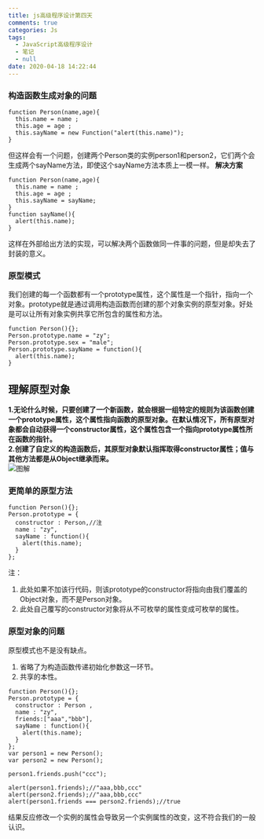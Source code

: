 ```yaml
---
title: js高级程序设计第四天
comments: true
categories: Js
tags:
  - JavaScript高级程序设计
  - 笔记
  - null
date: 2020-04-18 14:22:44
---
```

### 构造函数生成对象的问题
```
function Person(name,age){
  this.name = name ;
  this.age = age ;
  this.sayName = new Function("alert(this.name)");
}

```
但这样会有一个问题，创建两个Person类的实例person1和person2，它们两个会生成两个sayName方法，即使这个sayName方法本质上一模一样。
**解决方案**
```
function Person(name,age){
  this.name = name ;
  this.age = age ;
  this.sayName = sayName;
}
function sayName(){
  alert(this.name);
}
```
这样在外部给出方法的实现，可以解决两个函数做同一件事的问题，但是却失去了封装的意义。
### 原型模式
我们创建的每一个函数都有一个prototype属性，这个属性是一个指针，指向一个对象。prototype就是通过调用构造函数而创建的那个对象实例的原型对象。好处是可以让所有对象实例共享它所包含的属性和方法。
```
function Person(){};
Person.prototype.name = "zy";
Person.prototype.sex = "male";
Person.prototype.sayName = function(){
  alert(this.name);
}
```
## 理解原型对象
**1.无论什么时候，只要创建了一个新函数，就会根据一组特定的规则为该函数创建一个prototype属性，这个属性指向函数的原型对象。在默认情况下，所有原型对象都会自动获得一个constructor属性，这个属性包含一个指向prototype属性所在函数的指针。**  
**2.创建了自定义的构造函数后，其原型对象默认指挥取得constructor属性；值与其他方法都是从Object继承而来。**  
![图解](https://ss3.bdstatic.com/70cFv8Sh_Q1YnxGkpoWK1HF6hhy/it/u=329834647,3252098432&fm=26&gp=0.jpg)

### 更简单的原型方法
```
function Person(){};
Person.prototype = {
  constructor : Person,//注
  name : "zy",
  sayName : function(){
    alert(this.name);
  }
};
```
注：
1. 此处如果不加该行代码，则该prototype的constructor将指向由我们覆盖的Object对象，而不是Person对象。
2. 此处自己覆写的constructor对象将从不可枚举的属性变成可枚举的属性。

### 原型对象的问题
原型模式也不是没有缺点。
1. 省略了为构造函数传递初始化参数这一环节。
2. 共享的本性。
```
function Person(){};
Person.prototype = {
  constructor : Person ,
  name : "zy",
  friends:["aaa","bbb"],
  sayName : function(){
    alert(this.name);
  }
};
var person1 = new Person();
var person2 = new Person();

person1.friends.push("ccc");

alert(person1.friends);//"aaa,bbb,ccc"
alert(person2.friends);//"aaa,bbb,ccc"
alert(person1.friends === person2.friends);//true
```
结果反应修改一个实例的属性会导致另一个实例属性的改变，这不符合我们的一般认识。

